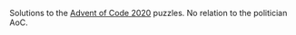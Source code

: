 Solutions to the [Advent of Code 2020](https://adventofcode.com/2020) puzzles. No relation to the politician AoC.
